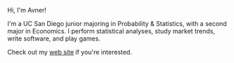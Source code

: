 Hi, I'm Avner!

I'm a UC San Diego junior majoring in Probability & Statistics, with a second major in Economics.
I perform statistical analyses, study market trends, write software, and play games. 

Check out my [web site](https://nodesalamander6503.github.io/nodesalamander6503/index.html) if you're interested.

